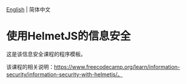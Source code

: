 [English](./README.md) | 简体中文

# 使用HelmetJS的信息安全

这是该信息安全课程的程序模板。

该课程的相关说明：https://www.freecodecamp.org/learn/information-security/information-security-with-helmetjs/。
